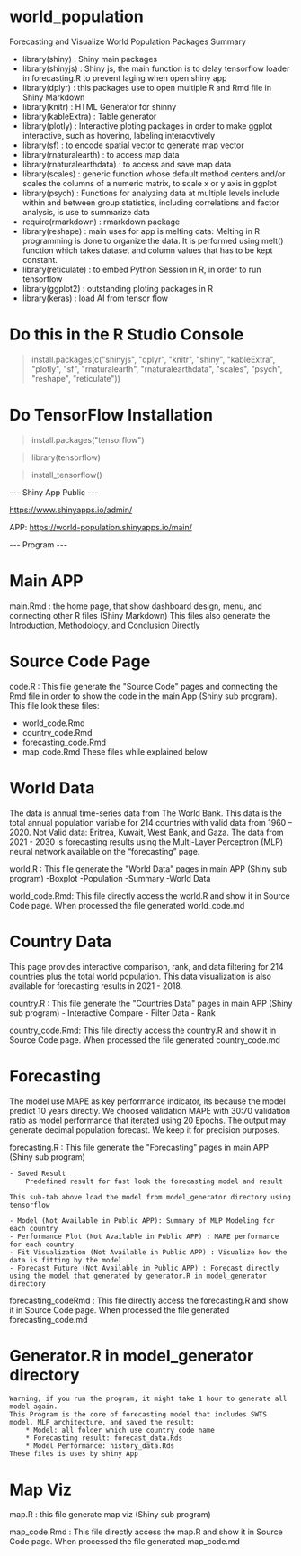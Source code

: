 # world_population

Forecasting and Visualize World Population
Packages Summary
- library(shiny) 			: Shiny main packages
- library(shinyjs) 		: Shiny js, the main function is to delay tensorflow loader in forecasting.R to prevent laging when open shiny app
- library(dplyr) 			: this packages use to open multiple R and Rmd file in Shiny Markdown
- library(knitr) 			: HTML Generator for shinny
- library(kableExtra) 		: Table generator
- library(plotly)			: Interactive ploting packages in order to make ggplot interactive, such as hovering, labeling interacvtively
- library(sf)			: to encode spatial vector to generate map vector
- library(rnaturalearth) 		: to access map data
- library(rnaturalearthdata) 	: to access and save map data
- library(scales) 		: generic function whose default method centers and/or scales the columns of a numeric matrix, to scale x or y axis in ggplot
- library(psych) 			: Functions for analyzing data at multiple levels include within and between group statistics, including correlations and factor analysis, is use to summarize data
- require(rmarkdown)		: rmarkdown package
- library(reshape) 		: main uses for app is melting data: Melting in R programming is done to organize the data. It is performed using melt() function which takes dataset and column values that has to be kept constant. 
- library(reticulate)		: to embed Python Session in R, in order to run tensorflow
- library(ggplot2)		: outstanding ploting packages in R
- library(keras)			: load AI from tensor flow


# Do this in the R Studio Console
> install.packages(c("shinyjs", "dplyr", "knitr", "shiny", "kableExtra", "plotly", "sf", "rnaturalearth", "rnaturalearthdata", "scales", "psych", "reshape", "reticulate"))

# Do TensorFlow Installation
> install.packages("tensorflow")

> library(tensorflow)

> install_tensorflow()


--- Shiny App Public ---

https://www.shinyapps.io/admin/

APP: https://world-population.shinyapps.io/main/

--- Program ---

# Main APP
main.Rmd : the home page, that show dashboard design, menu, and connecting other R files (Shiny Markdown)
	This files also generate the Introduction, Methodology, and Conclusion Directly

# Source Code Page
code.R : This file generate the "Source Code" pages and connecting the Rmd file in order to show the code in the main App (Shiny sub program). This file look these files:
 - world_code.Rmd
 - country_code.Rmd
 - forecasting_code.Rmd
 - map_code.Rmd
These files while explained below

# World Data
The data is annual time-series data from The World Bank. This data is the total annual population variable for 214 countries with valid data from 1960 – 2020. Not Valid data: Eritrea, Kuwait, West Bank, and Gaza. The data from 2021 - 2030 is forecasting results using the Multi-Layer Perceptron (MLP) neural network available on the “forecasting” page.

world.R : This file generate the "World Data" pages in main APP (Shiny sub program)
	-Boxplot
	-Population 
	-Summary
	-World Data

world_code.Rmd: This file directly access the world.R and show it in Source Code page. When processed the file generated world_code.md

# Country Data
This page provides interactive comparison, rank, and data filtering for 214 countries plus the total world population. This data visualization is also available for forecasting results in 2021 - 2018.

country.R : This file generate the "Countries Data" pages in main APP (Shiny sub program)
	- Interactive Compare
	- Filter Data
	- Rank

country_code.Rmd: This file directly access the country.R and show it in Source Code page. When processed the file generated country_code.md

# Forecasting
The model use MAPE as key performance indicator, its because the model predict 10 years directly. We choosed validation MAPE with 30:70 validation ratio as model performance that iterated using 20 Epochs. The output may generate decimal population forecast. We keep it for precision purposes.

forecasting.R : This file generate the "Forecasting" pages in main APP (Shiny sub program)
			
	- Saved Result
		Predefined result for fast look the forecasting model and result
	
	This sub-tab above load the model from model_generator directory using tensorflow

	- Model (Not Available in Public APP): Summary of MLP Modeling for each country
	- Performance Plot (Not Available in Public APP) : MAPE performance for each country
	- Fit Visualization (Not Available in Public APP) : Visualize how the data is fitting by the model
	- Forecast Future (Not Available in Public APP) : Forecast directly using the model that generated by generator.R in model_generator directory

forecasting_codeRmd : This file directly access the forecasting.R and show it in Source Code page. When processed the file generated forecasting_code.md


# Generator.R in model_generator directory
	Warning, if you run the program, it might take 1 hour to generate all model again.
	This Program is the core of forecasting model that includes SWTS model, MLP architecture, and saved the result:
		* Model: all folder which use country code name
		* Forecasting result: forecast_data.Rds
		* Model Performance: history_data.Rds
	These files is uses by shiny App

# Map Viz
map.R : this file generate map viz (Shiny sub program)

map_code.Rmd : This file directly access the map.R and show it in Source Code page. When processed the file generated map_code.md
